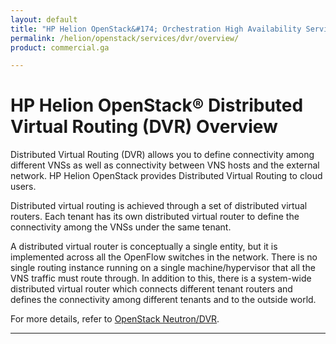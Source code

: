 ```yaml
---
layout: default
title: "HP Helion OpenStack&#174; Orchestration High Availability Service Overview"
permalink: /helion/openstack/services/dvr/overview/
product: commercial.ga

---
```

<!--PUBLISHED-->

<script>

function PageRefresh {
onLoad="window.refresh"
}

PageRefresh();

</script>

<!--
<p style="font-size: small;"> <a href="/helion/openstack/services/object/overview/">&#9664; PREV</a> | <a href="/helion/openstack/services/overview/">&#9650; UP</a> | <a href="/helion/openstack/services/reporting/overview/"> NEXT &#9654</a> </p>
-->

# HP Helion OpenStack&#174; Distributed Virtual Routing (DVR) Overview

Distributed Virtual Routing (DVR) allows you to define connectivity among different VNSs as well as connectivity between VNS hosts and the external network. HP Helion OpenStack provides Distributed Virtual Routing to cloud users.  

Distributed virtual routing is achieved through a set of distributed virtual routers. Each tenant has its own distributed virtual router to define the connectivity among the VNSs under the same tenant. 


A distributed virtual router is conceptually a single entity, but it is implemented across all the OpenFlow switches in the network. There is no single routing instance running on a single machine/hypervisor that all the VNS traffic must route through. In addition to this, there is a system-wide distributed virtual router which connects different tenant routers and defines the connectivity among different tenants and to the outside world. 

For more details, refer to [OpenStack Neutron/DVR](https://wiki.openstack.org/wiki/Neutron/DVR/HowTo).


<!---To configure and enable the DVR, modify the following files:



<**WHERE WILL THESE FILES BE LOCATED??? WHAT ARE THE SET OF COMMANDS THAT WILL TAKE THE USER TO THE LOCATION AND START EDIT PROCESS???? APART FROM THIS WHAT ELSE DO WE NEED TO ADD?????**>



***<ml2_conf.ini>***

  This flag is enabled for the L2 Agent to address DVR rules.
	

	enable_distributed_routing = True


***<l3_agent.ini>***

Define the working mode for the agent. Allowed values are: **legacy**, **dvr**, **dvr_snat**.


<**PLEASE GIVE ME THE EXPLANATION OF EACH OF THE ABOVE VALUES AND WHEN THEY ARE USED?????**>

The same l3-agent source runs on Compute nodes, Network nodes and Service nodes with different configurations.

	agent_mode = dvr
	

***<neutron.conf>***

To enable distributed routing this flag is enabled. It can be either **True** or **False**. If **False** is chosen, it works in the *Legacy mode*. If **True** is chosen, it works in the *DVR mode*.

	router_distributed = True

This is disabled by default.

**Note**: Only Cloud Administrators can deploy or set the default router types (**Legacy**, **Centralized** or **Distributed**). User cannot control the type of routers that are created.-->

----







